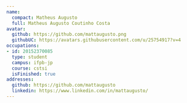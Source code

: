 ```yaml
---
name:
  compact: Matheus Augusto
  full: Matheus Augusto Coutinho Costa
avatar:
  github: https://github.com/mattaugusto.png
  githubUC: https://avatars.githubusercontent.com/u/25754917?v=4
occupations:
- id: 20152370085
  type: student
  campus: ifpb-jp
  course: cstsi
  isFinished: true
addresses:
  github: https://github.com/mattaugusto
  linkedin: https://www.linkedin.com/in/mattaugusto/
---
```

